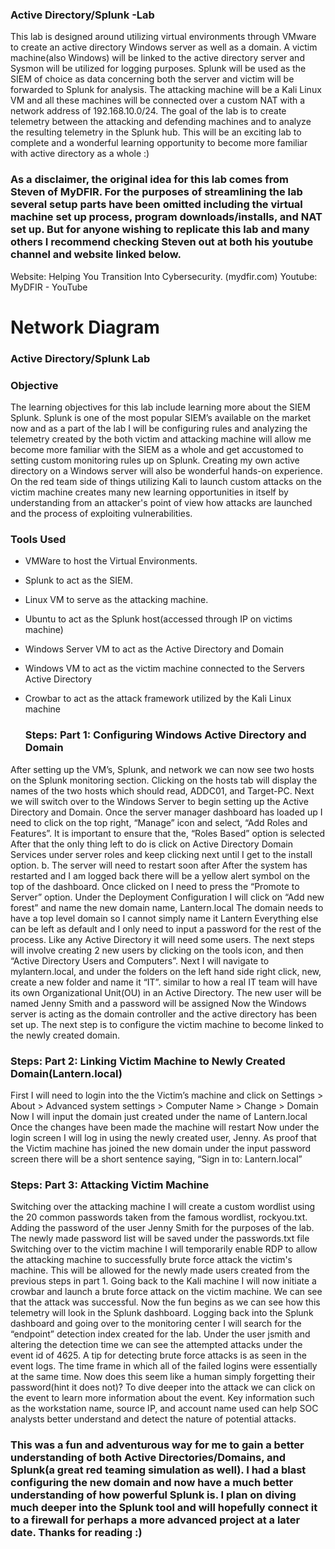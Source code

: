 ### Active Directory/Splunk -Lab
This lab is designed around utilizing virtual environments through VMware to create an active directory Windows server as well as a domain. A victim machine(also Windows) will be linked to the active directory server and Sysmon will be utilized for logging purposes. Splunk will be used as the SIEM of choice as data concerning both the server and victim will be forwarded to Splunk for analysis. The attacking machine will be a Kali Linux VM and all these machines will be connected over a custom NAT with a network address of 192.168.10.0/24. The goal of the lab is to create telemetry between the attacking and defending machines and to analyze the resulting telemetry in the Splunk hub. This will be an exciting lab to complete and a wonderful learning opportunity to become more familiar with active directory as a whole :)  

### As a disclaimer, the original idea for this lab comes from Steven of MyDFIR. For the purposes of streamlining the lab several setup parts have been omitted including the virtual machine set up process, program downloads/installs, and NAT set up. But for anyone wishing to replicate this lab and many others I recommend checking Steven out at both his youtube channel and website linked below. 

Website: Helping You Transition Into Cybersecurity. (mydfir.com)
Youtube: MyDFIR - YouTube

# Network Diagram 


### Active Directory/Splunk Lab 

### Objective

The learning objectives for this lab include learning more about the SIEM Splunk. Splunk is one of the most popular SIEM’s available on the market now and as a part of the lab I will be configuring rules and analyzing the telemetry created by the both victim and attacking machine will allow me become more familiar with the SIEM as a whole and get accustomed to setting custom monitoring rules up on Splunk. Creating my own active directory on a Windows server will also be wonderful hands-on experience. On the red team side of things utilizing Kali to launch custom attacks on the victim machine creates many new learning opportunities in itself by understanding from an attacker's point of view how attacks are launched and the process of exploiting vulnerabilities.    


### Tools Used


- VMWare to host the Virtual Environments. 
- Splunk to act as the SIEM. 
- Linux VM to serve as the attacking machine.
- Ubuntu to act as the Splunk host(accessed through IP on victims machine)
- Windows Server VM to act as the Active Directory and Domain
- Windows VM to act as the victim machine connected to the Servers Active Directory
- Crowbar to act as the attack framework utilized by the Kali Linux machine 

  ### Steps: Part 1: Configuring Windows Active Directory and Domain

After setting up the VM’s, Splunk, and network we can now see two hosts on the Splunk monitoring section. Clicking on the hosts tab will display the names of the two hosts which should read, ADDC01, and Target-PC. 
Next we will switch over to the Windows Server to begin setting up the Active Directory and Domain.
Once the server manager dashboard has loaded up I need to click on the top right, “Manage” icon and select, “Add Roles and Features”.
It is important to ensure that the, “Roles Based” option is selected
After that the only thing left to do is click on Active Directory Domain Services under server roles and keep clicking next until I get to the install option.
      b. The server will need to restart soon after
After the system has restarted and I am logged back there will be a yellow alert symbol on the top of the dashboard. Once clicked on I need to press the “Promote to Server” option. 
Under the Deployment Configuration I will click on “Add new forest” and name the new domain name, Lantern.local
The domain needs to have a top level domain so I cannot simply name it Lantern
Everything else can be left as default and I only need to input a password for the rest of the process.
Like any Active Directory it will need some users. The next steps will involve creating 2 new users by clicking on the  tools icon, and then “Active Directory Users and Computers”.
Next I will navigate to mylantern.local, and under the folders on the left hand side right click, new, create a new folder and name it “IT”. similar to how a real IT team will have its own Organizational Unit(OU) in an Active Directory. 
The new user will be named Jenny Smith and a password will be assigned
Now the Windows server is acting as the domain controller and the active directory has been set up. The next step is to configure the victim machine to become linked to the newly created domain.

### Steps: Part 2: Linking Victim Machine to Newly Created Domain(Lantern.local)

First I will need to login into the the Victim’s machine and click on Settings > About > Advanced system settings > Computer Name > Change > Domain
Now I will input the domain just created under the name of Lantern.local
Once the changes have been made the machine will restart 
Now under the login screen I will log in using the newly created user, Jenny. As proof that the Victim machine has joined the new domain under the input password screen there will be a short sentence saying, “Sign in to: Lantern.local”

### Steps: Part 3: Attacking Victim Machine 

Switching over the attacking machine I will create a custom wordlist using the 20 common passwords taken from the famous wordlist, rockyou.txt. Adding the password of the user Jenny Smith for the purposes of the lab. 
The newly made password list will be saved under the passwords.txt file
Switching over to the victim machine I will temporarily enable RDP to allow the attacking machine to successfully brute force attack the victim's machine. This will be allowed for the newly made users created from the previous steps in part 1. 
Going back to the Kali machine I will now initiate a crowbar and launch a brute force attack on the victim machine. We can see that the attack was successful. Now the fun begins as we can see how this telemetry will look in the Splunk dashboard. 
Logging back into the Splunk dashboard and going over to the monitoring center I will search for the “endpoint” detection index created for the lab. Under the user jsmith and altering the detection time we can see the attempted attacks under the event id of 4625.
A tip for detecting brute force attacks is as seen in the event logs. The time frame in which all of the failed logins were essentially at the same time. Now does this seem like a human simply forgetting their password(hint it does not)?
To dive deeper into the attack we can click on the event to learn more information about the event. Key information such as the workstation name, source IP, and account name used can help SOC analysts better understand and detect the nature of potential attacks.


### This was a fun and adventurous way for me to gain a better understanding of both Active Directories/Domains, and Splunk(a great red teaming simulation as well). I had a blast configuring the new domain and now have a much better understanding of how powerful Splunk is. I plan on diving much deeper into the Splunk tool and will hopefully connect it to a firewall for perhaps a more advanced project at a later date. Thanks for reading :) 

